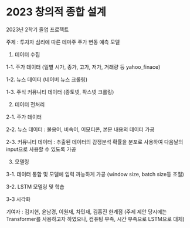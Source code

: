 # 2023 창의적 종합 설계

2023년 2학기 졸업 프로젝트 

주제 : 투자자 심리에 따른 테마주 주가 변동 예측 모델

1. 데이터 수집

1-1. 주가 데이터 (일별 시가, 종가, 고가, 저가, 거래량 등 yahoo_finace)

1-2. 뉴스 데이터 (네이버 뉴스 크롤링)

1-3. 주식 커뮤니티 데이터 (종토넷, 팍스넷 크롤링) 

2. 데이터 전처리

2-1. 주가 데이터

2-2. 뉴스 데이터 : 불용어, 비속어, 이모티콘, 본문 내용외 데이터 가공

2-3. 커뮤니티 데이터 : 추출된 데이터의 감정분석 확률을 분포로 사용하여 다음날의 input으로 사용할 수 있도록 가공

3. 모델링
 
3-1. 데이터 통합 및 모델에 입력 까능하게 가공 (window size, batch size등 조절) 

3-2. LSTM 모델링 및 학습 

3-3 시각화


기여자 : 김지현, 윤남경, 이원재, 차민재, 김홍진
한계점 (주제 제안 당시에는 Transformer를 사용하고자 하였으나, 컴퓨팅 부족, 시간 부족으로 LSTM으로 대체)
